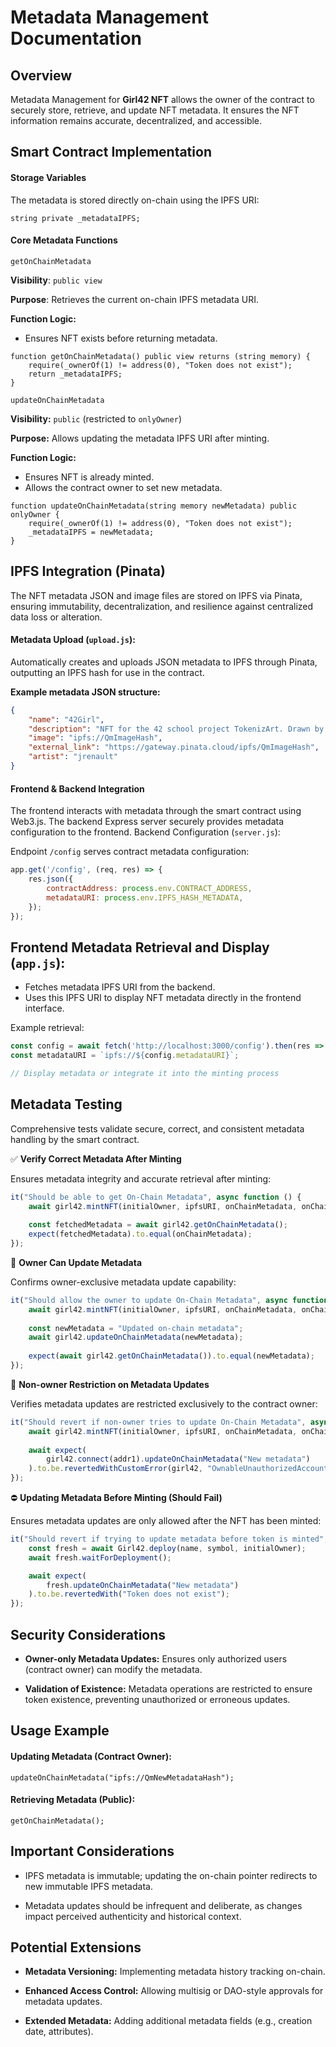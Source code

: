 # Metadata Management Documentation

## Overview

Metadata Management for **Girl42 NFT** allows the owner of the contract to securely store, retrieve, and update NFT metadata. It ensures the NFT information remains accurate, decentralized, and accessible.

## Smart Contract Implementation

#### Storage Variables

The metadata is stored directly on-chain using the IPFS URI:

```solidity
string private _metadataIPFS;
```

#### Core Metadata Functions

`getOnChainMetadata`

**Visibility**: `public view`

**Purpose**: Retrieves the current on-chain IPFS metadata URI.

**Function Logic:**
- Ensures NFT exists before returning metadata.

```solidity
function getOnChainMetadata() public view returns (string memory) {
    require(_ownerOf(1) != address(0), "Token does not exist");
    return _metadataIPFS;
}
```

`updateOnChainMetadata`

**Visibility:** `public` (restricted to `onlyOwner`)

**Purpose:** Allows updating the metadata IPFS URI after minting.

**Function Logic:**

- Ensures NFT is already minted.
- Allows the contract owner to set new metadata.

```solidity
function updateOnChainMetadata(string memory newMetadata) public onlyOwner {
    require(_ownerOf(1) != address(0), "Token does not exist");
    _metadataIPFS = newMetadata;
}
```

## IPFS Integration (Pinata)

The NFT metadata JSON and image files are stored on IPFS via Pinata, ensuring immutability, decentralization, and resilience against centralized data loss or alteration.

#### Metadata Upload (`upload.js`):

Automatically creates and uploads JSON metadata to IPFS through Pinata, outputting an IPFS hash for use in the contract.

**Example metadata JSON structure:**

```json
{
    "name": "42Girl",
    "description": "NFT for the 42 school project TokenizArt. Drawn by Horzeau.",
    "image": "ipfs://QmImageHash",
    "external_link": "https://gateway.pinata.cloud/ipfs/QmImageHash",
    "artist": "jrenault"
}
```

#### Frontend & Backend Integration

The frontend interacts with metadata through the smart contract using Web3.js. The backend Express server securely provides metadata configuration to the frontend.
Backend Configuration (`server.js`):

Endpoint `/config` serves contract metadata configuration:

```javascript
app.get('/config', (req, res) => {
    res.json({
        contractAddress: process.env.CONTRACT_ADDRESS,
        metadataURI: process.env.IPFS_HASH_METADATA,
    });
});
```

## Frontend Metadata Retrieval and Display (`app.js`):

- Fetches metadata IPFS URI from the backend.
- Uses this IPFS URI to display NFT metadata directly in the frontend interface.

Example retrieval:
```javascript
const config = await fetch('http://localhost:3000/config').then(res => res.json());
const metadataURI = `ipfs://${config.metadataURI}`;

// Display metadata or integrate it into the minting process
```

## Metadata Testing

Comprehensive tests validate secure, correct, and consistent metadata handling by the smart contract.

✅ **Verify Correct Metadata After Minting**

Ensures metadata integrity and accurate retrieval after minting:

```javascript
it("Should be able to get On-Chain Metadata", async function () {
    await girl42.mintNFT(initialOwner, ipfsURI, onChainMetadata, onChainImage);
    
    const fetchedMetadata = await girl42.getOnChainMetadata();
    expect(fetchedMetadata).to.equal(onChainMetadata);
});
```

🔄 **Owner Can Update Metadata**

Confirms owner-exclusive metadata update capability:

```javascript
it("Should allow the owner to update On-Chain Metadata", async function () {
    await girl42.mintNFT(initialOwner, ipfsURI, onChainMetadata, onChainImage);
    
    const newMetadata = "Updated on-chain metadata";
    await girl42.updateOnChainMetadata(newMetadata);
    
    expect(await girl42.getOnChainMetadata()).to.equal(newMetadata);
});
```

🚫 **Non-owner Restriction on Metadata Updates**

Verifies metadata updates are restricted exclusively to the contract owner:

```javascript
it("Should revert if non-owner tries to update On-Chain Metadata", async function () {
    await girl42.mintNFT(initialOwner, ipfsURI, onChainMetadata, onChainImage);
    
    await expect(
        girl42.connect(addr1).updateOnChainMetadata("New metadata")
    ).to.be.revertedWithCustomError(girl42, "OwnableUnauthorizedAccount");
});
```

⛔ **Updating Metadata Before Minting (Should Fail)**

Ensures metadata updates are only allowed after the NFT has been minted:

```javascript
it("Should revert if trying to update metadata before token is minted", async function () {
    const fresh = await Girl42.deploy(name, symbol, initialOwner);
    await fresh.waitForDeployment();

    await expect(
        fresh.updateOnChainMetadata("New metadata")
    ).to.be.revertedWith("Token does not exist");
});
```

## Security Considerations

- **Owner-only Metadata Updates:** Ensures only authorized users (contract owner) can modify the metadata.

- **Validation of Existence:** Metadata operations are restricted to ensure token existence, preventing unauthorized or erroneous updates.

## Usage Example

#### Updating Metadata (Contract Owner):

```solidity
updateOnChainMetadata("ipfs://QmNewMetadataHash");
```

#### Retrieving Metadata (Public):

```solidity
getOnChainMetadata();
```

## Important Considerations

- IPFS metadata is immutable; updating the on-chain pointer redirects to new immutable IPFS metadata.

- Metadata updates should be infrequent and deliberate, as changes impact perceived authenticity and historical context.

## Potential Extensions

- **Metadata Versioning:** Implementing metadata history tracking on-chain.

- **Enhanced Access Control:** Allowing multisig or DAO-style approvals for metadata updates.

- **Extended Metadata:** Adding additional metadata fields (e.g., creation date, attributes).